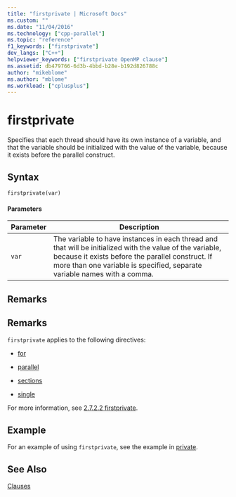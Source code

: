 ```yaml
---
title: "firstprivate | Microsoft Docs"
ms.custom: ""
ms.date: "11/04/2016"
ms.technology: ["cpp-parallel"]
ms.topic: "reference"
f1_keywords: ["firstprivate"]
dev_langs: ["C++"]
helpviewer_keywords: ["firstprivate OpenMP clause"]
ms.assetid: db479766-6d3b-4bbd-b28e-b192d826788c
author: "mikeblome"
ms.author: "mblome"
ms.workload: ["cplusplus"]
---
```

# firstprivate

Specifies that each thread should have its own instance of a variable, and that the variable should be initialized with the value of the variable, because it exists before the parallel construct.

## Syntax

```
firstprivate(var)
```

#### Parameters

|Parameter|Description|
|---------------|-----------------|
|`var`|The variable to have instances in each thread and that will be initialized with the value of the variable, because it exists before the parallel construct. If more than one variable is specified, separate variable names with a comma.|

## Remarks

## Remarks

`firstprivate` applies to the following directives:

- [for](../../../parallel/openmp/reference/for-openmp.md)

- [parallel](../../../parallel/openmp/reference/parallel.md)

- [sections](../../../parallel/openmp/reference/sections-openmp.md)

- [single](../../../parallel/openmp/reference/single.md)

For more information, see [2.7.2.2 firstprivate](../../../parallel/openmp/2-7-2-2-firstprivate.md).

## Example

For an example of using `firstprivate`, see the example in [private](../../../parallel/openmp/reference/private-openmp.md).

## See Also

[Clauses](../../../parallel/openmp/reference/openmp-clauses.md)